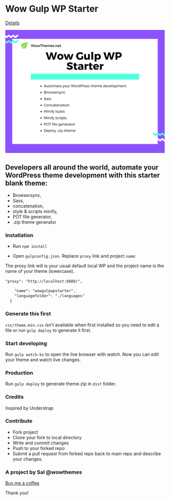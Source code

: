# Wow Gulp WP Starter

[Details](https://bootstrapstarter.com/bootstrap-templates/wow-gulp-wordpress-starter-theme/)

![screenshot](screenshot.png)

## Developers all around the world, automate your WordPress theme development with this starter blank theme: 

- Browsersync, 
- Sass, 
- concatenation, 
- style & scripts minify, 
- POT file generator, 
- .zip theme generator

### Installation

- Run `npm install`

- Open `gulpconfig.json`. Replace `proxy` link and project `name`:

The proxy link will is your usual default local WP  and the project name is the name of your theme (lowercase).

`"proxy": "http://localhost:8888/",`

```"project": {
    "name": "wowgulpwpstarter",
    "languagefolder": "./languages"
  }
```

### Generate this first

`css/theme.min.css` isn't available when first installed so you need to edit a file or run `gulp deploy` to generate it first. 

### Start developing

Run `gulp watch-bs` to open the live browser with *watch*. Now you can edit your theme and watch live changes.

### Production

Run `gulp deploy` to generate theme.zip in `dist` folder. 

### Credits

Inspired by Understrap

### Contribute

- Fork project
- Clone your fork to local directory
- Write and commit changes
- Push to your forked repo
- Submit a pull request from forked repo back to main repo and describe your changes.

### A project by Sal @wowthemes

[Buy me a coffee](https://www.wowthemes.net/donate)

Thank you!
